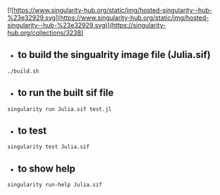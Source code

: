 [![https://www.singularity-hub.org/static/img/hosted-singularity--hub-%23e32929.svg](https://www.singularity-hub.org/static/img/hosted-singularity--hub-%23e32929.svg)](https://singularity-hub.org/collections/3238)


* ## to build the singualrity image file (Julia.sif)

```
./build.sh
```

* ## to run the built sif file

```
singularity run Julia.sif test.jl
```

* ## to test
```
singularity test Julia.sif
```

* ## to show help
```
singularity run-help Julia.sif
```
